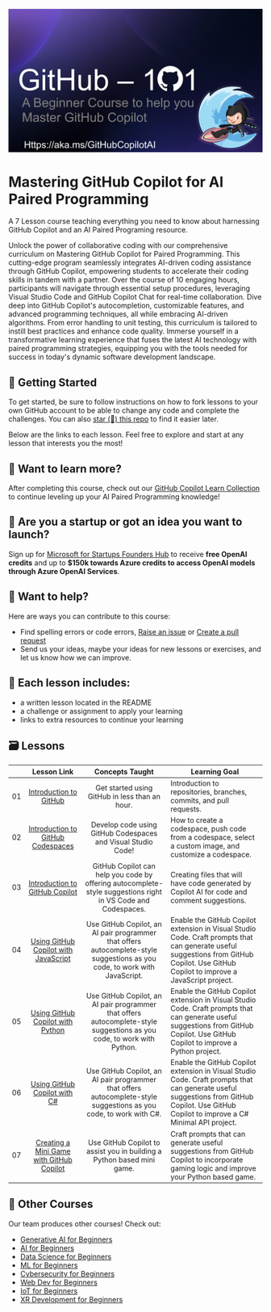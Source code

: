 ![Mastering GitHub Copilot for AI Paired Programming](./images/GitHub%20101%20-%20Curriculum%20v2.png)

# Mastering GitHub Copilot for AI Paired Programming
A 7 Lesson course teaching everything you need to know about harnessing GitHub Copilot and an AI Paired Programing resource.

Unlock the power of collaborative coding with our comprehensive curriculum on Mastering GitHub Copilot for Paired Programming. This cutting-edge program seamlessly integrates AI-driven coding assistance through GitHub Copilot, empowering students to accelerate their coding skills in tandem with a partner. Over the course of 10 engaging hours, participants will navigate through essential setup procedures, leveraging Visual Studio Code and GitHub Copilot Chat for real-time collaboration. Dive deep into GitHub Copilot's autocompletion, customizable features, and advanced programming techniques, all while embracing AI-driven algorithms. From error handling to unit testing, this curriculum is tailored to instill best practices and enhance code quality. Immerse yourself in a transformative learning experience that fuses the latest AI technology with paired programming strategies, equipping you with the tools needed for success in today's dynamic software development landscape.

## 🌱 Getting Started

To get started, be sure to follow instructions on how to fork lessons to your own GitHub account to be able to change any code and complete the challenges. You can also [star (🌟) this repo](https://docs.github.com/en/get-started/exploring-projects-on-github/saving-repositories-with-stars?WT.mc_id=academic-113596-abartolo) to find it easier later.

Below are the links to each lesson. Feel free to explore and start at any lesson that interests you the most! 


## 🧠 Want to learn more? 
After completing this course, check out our [GitHub Copilot Learn Collection](https://learn.microsoft.com/collections/kkqrhmxoqn54?WT.mc_id=academic-113596-abartolo) to continue leveling up your AI Paired Programming knowledge! 

##  🚀  Are you a startup or got an idea you want to launch? 

Sign up for [Microsoft for Startups Founders Hub](https://foundershub.startups.microsoft.com/signup?WT.mc_id=academic-113596-abartolo) to receive **free OpenAI credits** and up to **$150k towards Azure credits to access OpenAI models through Azure OpenAI Services**. 

##  🙏 Want to help?

Here are ways you can contribute to this course: 
- Find spelling errors or code errors, [Raise an issue](https://github.com/microsoft/) or [Create a pull request](https://github.com/microsoft/)
- Send us your ideas, maybe your ideas for new lessons or exercises, and let us know how we can improve.

## 📂 Each lesson includes:

- a written lesson located in the README 
- a challenge or assignment to apply your learning 
- links to extra resources to continue your learning

## 🗃️ Lessons
|       |              Lesson Link              |                       Concepts Taught                       |                     Learning Goal                 |                             
| :---: | :------------------------------------: | :---------------------------------------------------------: | ----------------------------------------------------------- |
| 01 | [Introduction to GitHub](./01-Introduction-to-GitHub/README.md?WT.mc_id=academic-113596-abartolo) | Get started using GitHub in less than an hour.|  Introduction to repositories, branches, commits, and pull requests.                    |
| 02 | [Introduction to GitHub Codespaces](./02-Introduction-to-GitHub-Codespaces?WT.mc_id=academic-113596-abartolo) | Develop code using GitHub Codespaces and Visual Studio Code! | How to create a codespace, push code from a codespace, select a custom image, and customize a codespace. | 
| 03 | [Introduction to GitHub Copilot](./03-Introduction-to-GitHub-Copilot?WT.mc_id=academic-113596-abartolo) | GitHub Copilot can help you code by offering autocomplete-style suggestions right in VS Code and Codespaces. | Creating files that will have code generated by Copilot AI for code and comment suggestions. | 
| 04 | [Using GitHub Copilot with JavaScript](./04-Using-GitHub-Copilot-with-JavaScript?WT.mc_id=academic-113596-abartolo) | Use GitHub Copilot, an AI pair programmer that offers autocomplete-style suggestions as you code, to work with JavaScript. | Enable the GitHub Copilot extension in Visual Studio Code. Craft prompts that can generate useful suggestions from GitHub Copilot. Use GitHub Copilot to improve a JavaScript project. |
| 05 | [Using GitHub Copilot with Python](./05-Using-GitHub-Copilot-with-Python?WT.mc_id=academic-113596-abartolo) | Use GitHub Copilot, an AI pair programmer that offers autocomplete-style suggestions as you code, to work with Python. | Enable the GitHub Copilot extension in Visual Studio Code. Craft prompts that can generate useful suggestions from GitHub Copilot. Use GitHub Copilot to improve a Python project. |
| 06 | [Using GitHub Copilot with C#](./06-Using-GitHub-Copilot-with-CSharp?WT.mc_id=academic-113596-abartolo) | Use GitHub Copilot, an AI pair programmer that offers autocomplete-style suggestions as you code, to work with C#. | Enable the GitHub Copilot extension in Visual Studio Code. Craft prompts that can generate useful suggestions from GitHub Copilot. Use GitHub Copilot to improve a C# Minimal API project. |
| 07 | [Creating a Mini Game with GitHub Copilot](./06-Creating-Mini-Game-with-GitHub-Copilot?WT.mc_id=academic-113596-abartolo) | Use GitHub Copilot to assist you in building a Python based mini game. | Craft prompts that can generate useful suggestions from GitHub Copilot to incorporate gaming logic and improve your Python based game. |



## 🎒  Other Courses 

Our team produces other courses! Check out:

- [Generative AI for Beginners](https://aka.ms/genai-beginners)
- [AI for Beginners](https://aka.ms/ai-beginners?WT.mc_id=academic-113596-abartolo)
- [Data Science for Beginners](https://aka.ms/datascience-beginners?WT.mc_id=academic-113596-abartolo)
- [ML for Beginners](https://aka.ms/ml-beginners?WT.mc_id=academic-113596-abartolo)
- [Cybersecurity for Beginners](https://github.com/microsoft/Security-101??WT.mc_id=academic-96948-sayoung) 
- [Web Dev for Beginners](https://aka.ms/webdev-beginners?WT.mc_id=academic-113596-abartolo)
- [IoT for Beginners](https://aka.ms/iot-beginners?WT.mc_id=academic-113596-abartolo)
- [XR Development for Beginners](https://github.com/microsoft/xr-development-for-beginners?WT.mc_id=academic-113596-abartolo)
